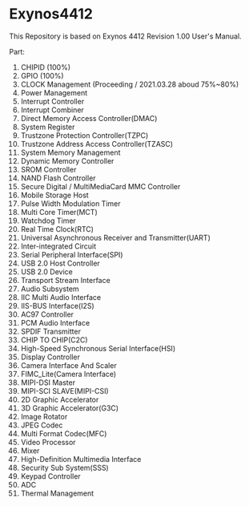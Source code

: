 # Exynos4412
This Repository is based on Exynos 4412 Revision 1.00 User's Manual.

Part:
1.  CHIPID (100%)
2.  GPIO (100%)
3.  CLOCK Management (Proceeding / 2021.03.28 aboud 75%~80%)
4.  Power Management
5.  Interrupt Controller
6.  Interrupt Combiner
7.  Direct Memory Access Controller(DMAC)
8.  System Register
9.  Trustzone Protection Controller(TZPC)
10. Trustzone Address Access Controller(TZASC)
11. System Memory Management
12. Dynamic Memory Controller
13. SROM Controller
14. NAND Flash Controller
15. Secure Digital / MultiMediaCard MMC Controller
16. Mobile Storage Host
17. Pulse Width Modulation Timer
18. Multi Core Timer(MCT)
19. Watchdog Timer
20. Real Time Clock(RTC)
21. Universal Asynchronous Receiver and Transmitter(UART)
22. Inter-integrated Circuit
23. Serial Peripheral Interface(SPI)
24. USB 2.0 Host Controller
25. USB 2.0 Device
26. Transport Stream Interface
27. Audio Subsystem
28. IIC Multi Audio Interface
29. IIS-BUS Interface(I2S)
30. AC97 Controller
31. PCM Audio Interface
32. SPDIF Transmitter
33. CHIP TO CHIP(C2C)
34. High-Speed Synchronous Serial Interface(HSI)
35. Display Controller
36. Camera Interface And Scaler
37. FIMC_Lite(Camera Interface)
38. MIPI-DSI Master
39. MIPI-SCI SLAVE(MIPI-CSI)
40. 2D Graphic Accelerator
41. 3D Graphic Accelerator(G3C)
42. Image Rotator
43. JPEG Codec
44. Multi Format Codec(MFC)
45. Video Processor
46. Mixer
47. High-Definition Multimedia Interface
48. Security Sub System(SSS)
49. Keypad Controller
50. ADC
51. Thermal Management